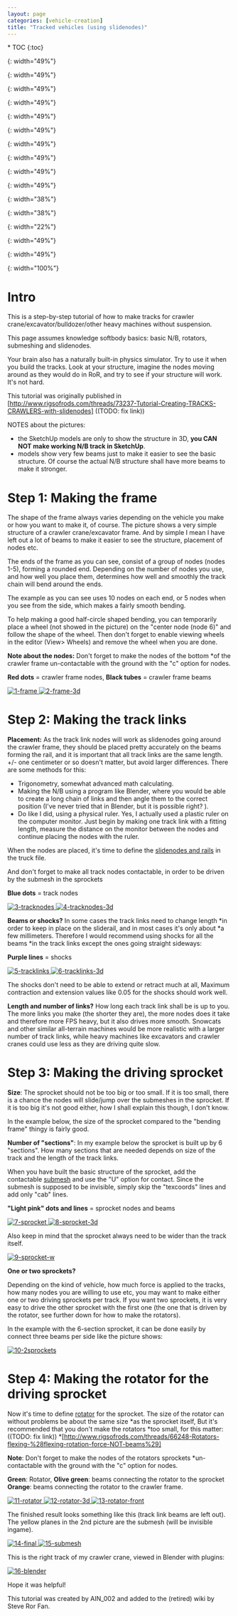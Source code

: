```yaml
---
layout: page
categories: [vehicle-creation]
title: "Tracked vehicles (using slidenodes)"
---
```


<div class="toc" markdown="1">
  * TOC
  {:toc}
</div>

[1-frame]:          /images/caterpillar-slidenodes-01-frame.png
{: width="49%"}

[2-frame-3d]:       /images/caterpillar-slidenodes-02-frame-3d.png
{: width="49%"}

[3-tracknodes]:     /images/caterpillar-slidenodes-03-track-nodes.png
{: width="49%"}

[4-tracknodes-3d]:  /images/caterpillar-slidenodes-04-track-nodes-3d.png
{: width="49%"}

[5-tracklinks]:     /images/caterpillar-slidenodes-05-track-links.png
{: width="49%"}

[6-tracklinks-3d]:  /images/caterpillar-slidenodes-06-track-links-3d.png
{: width="49%"}

[7-sprocket]:       /images/caterpillar-slidenodes-07-sprocket.png
{: width="49%"}

[8-sprocket-3d]:    /images/caterpillar-slidenodes-08-sprocket-3d.png
{: width="49%"}

[9-sprocket-w]:     /images/caterpillar-slidenodes-09-sprocket-3d-width.png
{: width="49%"}

[10-2sprockets]:    /images/caterpillar-slidenodes-10-double-sprocket-3d.png
{: width="49%"}

[11-rotator]:       /images/caterpillar-slidenodes-11-rotator.png
{: width="38%"}

[12-rotator-3d]:    /images/caterpillar-slidenodes-12-rotator-3d.png
{: width="38%"}

[13-rotator-front]: /images/caterpillar-slidenodes-13-rotator-3d-front.png
{: width="22%"}

[14-final]:         /images/caterpillar-slidenodes-14-final.png
{: width="49%"}

[15-submesh]:       /images/caterpillar-slidenodes-15-final-submesh.png
{: width="49%"}

[16-blender]:       /images/caterpillar-slidenodes-16-blender.png
{: width="100%"}

# Intro

This is a step-by-step tutorial of how to make tracks for crawler crane/excavator/bulldozer/other heavy machines without suspension.

This page assumes knowledge softbody basics: basic N/B, rotators, submeshing and slidenodes.

Your brain also has a naturally built-in physics simulator. Try to use it when you build the tracks. 
Look at your structure, imagine the nodes moving around as they would do in RoR, 
and try to see if your structure will work. It's not hard.

This tutorial was originally published in [http://www.rigsofrods.com/threads/73237-Tutorial-Creating-TRACKS-CRAWLERS-with-slidenodes] ((TODO: fix link))

NOTES about the pictures:

* the SketchUp models are only to show the structure in 3D, **you CAN NOT make working N/B track in SketchUp**.
* models show very few beams just to make it easier to see the basic structure. 
  Of course the actual N/B structure shall have more beams to make it stronger.

# Step 1: Making the frame

The shape of the frame always varies depending on the vehicle you make or 
how you want to make it, of course. The picture shows a very simple structure 
of a crawler crane/excavator frame. And by simple I mean I have left out 
a lot of beams to make it easier to see the structure, placement of nodes etc.

The ends of the frame as you can see, consist of a group of nodes (nodes 1-5), 
forming a rounded end. Depending on the number of nodes you use, and how well 
you place them, determines how well and smoothly the track chain will bend around the ends.

The example as you can see uses 10 nodes on each end, 
or 5 nodes when you see from the side, which makes a fairly smooth bending.

To help making a good half-circle shaped bending, you can temporarily place a wheel 
(not showed in the picture) on the "center node (node 6)" and follow the shape 
of the wheel. Then don't forget to enable viewing wheels in the 
editor (View> Wheels) and remove the wheel when you are done.

**Note about the nodes:** Don't forget to make the nodes of the bottom 
*of the crawler frame un-contactable with the ground with the "c" option for nodes.

**Red dots** = crawler frame nodes, **Black tubes** = crawler frame beams

[ ![1-frame]    ](/images/caterpillar-slidenodes-01-frame.png)
[ ![2-frame-3d] ](/images/caterpillar-slidenodes-02-frame-3d.png)

# Step 2: Making the track links

**Placement:** As the track link nodes will work as slidenodes going around 
the crawler frame, they should be placed pretty accurately on the beams forming the rail, 
and it is important that all track links are the same length. +/- one centimeter or so 
doesn't matter, but avoid larger differences. There are some methods for this: 

* Trigonometry, somewhat advanced math calculating.
* Making the N/B using a program like Blender, where you would be able to create 
  a long chain of links and then angle them to the correct position 
  (I've never tried that in Blender, but it is possible right? ).
* Do like I did, using a physical ruler. Yes, I actually used a plastic ruler 
  on the computer monitor. Just begin by making one track link with a fitting 
  length, measure the distance on the monitor between the nodes and continue 
  placing the nodes with the ruler.

When the nodes are placed, it's time to define the 
[slidenodes and rails](/technical/fileformat-truck#slide-nodes)
in the truck file.

And don't forget to make all track nodes contactable, in order to be driven by the submesh in the sprockets

**Blue dots** = track nodes

[ ![3-tracknodes]    ](/images/caterpillar-slidenodes-03-track-nodes.png)
[ ![4-tracknodes-3d] ](/images/caterpillar-slidenodes-04-track-nodes-3d.png)

**Beams or shocks?** In some cases the track links need to change length 
*in order to keep in place on the sliderail, and in most cases it's only about 
*a few millimeters. Therefore I would recommend using shocks for all the beams 
*in the track links except the ones going straight sideways:

**Purple lines** = shocks

[ ![5-tracklinks]    ](/images/caterpillar-slidenodes-05-track-links.png)
[ ![6-tracklinks-3d] ](/images/caterpillar-slidenodes-06-track-links-3d.png)

The shocks don't need to be able to extend or retract much at all, 
Maximum contraction and extension values like 0.05 for the shocks should work well.

**Length and number of links?** How long each track link shall be is up to you. 
The more links you make (the shorter they are), the more nodes does it take 
and therefore more FPS heavy, but it also drives more smooth. 
Snowcats and other similar all-terrain machines would be more realistic 
with a larger number of track links, while heavy machines like excavators 
and crawler cranes could use less as they are driving quite slow.

# Step 3: Making the driving sprocket

**Size**: The sprocket should not be too big or too small. If it is too small, 
there is a chance the nodes will slide/jump over the submeshes in the sprocket.
If it is too big it's not good either, how I shall explain this though, I don't know.

In the example below, the size of the sprocket compared to the "bending frame" thingy is fairly good.

**Number of "sections"**: In my example below the sprocket is built up by 6 "sections". 
How many sections that are needed depends on size of the track and the length of the track links.

When you have built the basic structure of the sprocket, add the contactable 
[submesh](/technical/fileformat-truck#submesh) and use the "U" option for contact. 
Since the submesh is supposed to be invisible, simply skip the "texcoords" lines 
and add only "cab" lines.

**"Light pink" dots and lines** = sprocket nodes and beams

[ ![7-sprocket]    ](/images/caterpillar-slidenodes-07-sprocket.png)
[ ![8-sprocket-3d] ](/images/caterpillar-slidenodes-08-sprocket-3d.png)

Also keep in mind that the sprocket always need to be wider than the track itself.

[ ![9-sprocket-w]  ](/images/caterpillar-slidenodes-09-sprocket-3d-width.png)

**One or two sprockets?**

Depending on the kind of vehicle, how much force is applied to the tracks, 
how many nodes you are willing to use etc, you may want to make either one or two 
driving sprockets per track. If you want two sprockets, it is very easy to drive 
the other sprocket with the first one (the one that is driven by the rotator, 
see further down for how to make the rotators).

In the example with the 6-section sprocket, it can be done easily by 
connect three beams per side like the picture shows:

[ ![10-2sprockets] ](/images/caterpillar-slidenodes-10-double-sprocket-3d.png)

# Step 4: Making the rotator for the driving sprocket

Now it's time to define [rotator](/technical/fileformat-truck#rotators) for the sprocket. 
The size of the rotator can without problems be about the same size 
*as the sprocket itself, But it's recommended that you don't make the rotators 
*too small, for this matter: ((TODO: fix link)) 
*[http://www.rigsofrods.com/threads/66248-Rotators-flexing-%28flexing-rotation-force-NOT-beams%29]

**Note**: Don't forget to make the nodes of the rotators sprockets 
*un-contactable with the ground with the "c" option for nodes.

**Green**: Rotator, **Olive green**: beams connecting the rotator to the sprocket
**Orange**: beams connecting the rotator to the crawler frame.

[ ![11-rotator]       ](/images/caterpillar-slidenodes-11-rotator.png)
[ ![12-rotator-3d]    ](/images/caterpillar-slidenodes-12-rotator-3d.png)
[ ![13-rotator-front] ](/images/caterpillar-slidenodes-13-rotator-3d-front.png)

The finished result looks something like this (track link beams are left out).
The yellow planes in the 2nd picture are the submesh (will be invisible ingame).
 
[ ![14-final]   ](/images/caterpillar-slidenodes-14-final.png)
[ ![15-submesh] ](/images/caterpillar-slidenodes-15-final-submesh.png)

This is the right track of my crawler crane, viewed in Blender with plugins:

[ ![16-blender] ](/images/caterpillar-slidenodes-16-blender.png)

Hope it was helpful!

This tutorial was created by AIN_002 and added to the (retired) wiki by Steve Ror Fan.

